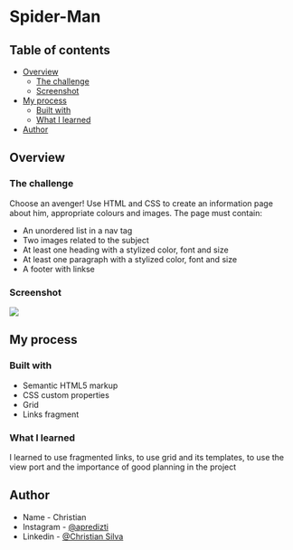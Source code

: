 # Spider-Man 

## Table of contents

- [Overview](#overview)
  - [The challenge](#the-challenge)
  - [Screenshot](#screenshot)
- [My process](#my-process)
  - [Built with](#built-with)
  - [What I learned](#what-i-learned)
- [Author](#author)

## Overview

### The challenge

Choose an avenger!
Use HTML and CSS to create an information page about him, appropriate colours and images. The page must contain:

- An unordered list in a nav tag
- Two images related to the subject
- At least one heading with a stylized color, font and size
- At least one paragraph with a stylized color, font and size
- A footer with linkse

### Screenshot

![](MyPreview.PNG)


## My process

### Built with

- Semantic HTML5 markup
- CSS custom properties
- Grid
- Links fragment

### What I learned

I learned to use fragmented links, to use grid and its templates, to use the view port and the importance of good planning in the project

## Author

- Name - Christian
- Instagram - [@apredizti](https://www.instagram.com/apredizti/)
- Linkedin - [@Christian Silva]( https://www.linkedin.com/in/christian-silva-83172621a)
